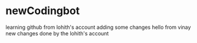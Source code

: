 # newCodingbot
learning github
from lohith's account
adding some changes
hello from vinay
new changes done by the lohith's account
